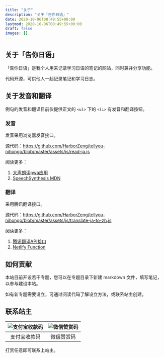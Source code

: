 ```yaml
---
title: "关于"
description: "关于「告你日语」"
date: 2020-10-06T08:49:55+00:00
lastmod: 2020-10-06T08:49:55+00:00
draft: false
images: []
---
```


## 关于「告你日语」

「告你日语」是我个人用来记录学习日语的笔记的网站，同时兼并分享功能。

代码开源，可供他人一起记录笔记和学习日志。

## 关于发音和翻译

例句的发音和翻译目前仅提供正文的 `<ul>` 下的 `<li>` 有发音和翻译按钮。

### 发音

发音采用浏览器发音接口。

源代码：<https://github.com/HarborZeng/tellyou-nihongo/blob/master/assets/js/read-ja.js>

阅读更多：

1. [大声朗读pwa应用](https://github.com/guozhigq/ReadAloud)
2. [SpeechSynthesis MDN](https://developer.mozilla.org/en-US/docs/Web/API/SpeechSynthesis/speak)

### 翻译

采用腾讯翻译接口。

源代码：<https://github.com/HarborZeng/tellyou-nihongo/blob/master/assets/js/translate-ja-to-zh.js>

阅读更多：

1. [腾讯翻译API接口](https://cloud.tencent.com/document/api/551/15619)
2. [Netlify Function](https://www.netlify.com/products/functions/)

## 如何贡献

本站目前开设若干专题，您可以在专题目录下新建 markdown 文件，填写笔记，以参与建设本站。

如有新专题需要设立，可通过阅读代码了解设立方法，或联系站主创建。

## 联系站主

|   ![支付宝收款码](https://tellyouwhat-static-1251995834.cos.ap-chongqing.myqcloud.com/images/20220803232706.png)   |  ![微信赞赏码](https://tellyouwhat-static-1251995834.cos.ap-chongqing.myqcloud.com/images/20220803232652.png)    |
| :-: | :-: |
|    支付宝收款码  |   微信赞赏码   |

打赏任意即可联系上站主。
